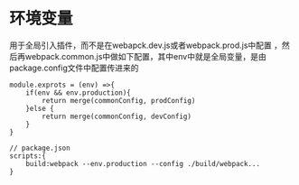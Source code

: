 # 环境变量
用于全局引入插件，而不是在webapck.dev.js或者webpack.prod.js中配置
，然后再webpack.common.js中做如下配置，其中env中就是全局变量，是由package.config文件中配置传进来的 


```
module.exprots = (env) =>{
    if(env && env.production){
        return merge(commonConfig, prodConfig)
    }else {
        return merge(commonConfig, devConfig)
    }
}
```
```
// package.json
scripts:{
    build:webpack --env.production --config ./build/webpack...
}
```